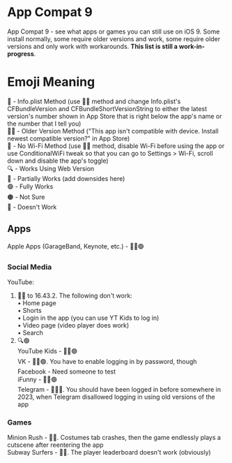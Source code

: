 # App Compat 9
App Compat 9 - see what apps or games you can still use on iOS 9. Some install normally, some require older versions and work, some require older versions and only work with workarounds. **This list is still a work-in-progress**.  
# Emoji Meaning
📄 - Info.plist Method (use 👴🏻 method and change Info.plist's CFBundleVersion and CFBundleShortVersionString to either the latest version's number shown in App Store that is right below the app's name or the number that I tell you)  
👴🏻 - Older Version Method ("This app isn't compatible with device. Install newest compatible version?" in App Store)  
📴 - No Wi-Fi Method (use 👴🏻 method, disable Wi-Fi before using the app or use ConditionalWiFi tweak so that you can go to Settings > Wi-Fi, scroll down and disable the app's toggle)  
🔍 - Works Using Web Version  
🔵 - Partially Works (add downsides here)  
🟢 - Fully Works  
🟠 - Not Sure  
🔴 - Doesn't Work  
## Apps
Apple Apps (GarageBand, Keynote, etc.) - 👴🏻🟢  
### Social Media
YouTube:  
1) 📄🔵 to 16.43.2. The following don't work:  
• Home page  
• Shorts  
• Login in the app (you can use YT Kids to log in)  
• Video page (video player does work)  
• Search  
2) 🔍🟢  
YouTube Kids - 👴🏻🟢  
VK - 👴🏻🟢. You have to enable logging in by password, though  
Facebook - Need someone to test  
iFunny - 👴🏻🟢  
Telegram - 👴🏻🔵. You should have been logged in before somewhere in 2023, when Telegram disallowed logging in using old versions of the app  
### Games
Minion Rush - 📄🔵. Costumes tab crashes, then the game endlessly plays a cutscene after reentering the app  
Subway Surfers - 📴🔵. The player leaderboard doesn't work (obviously)  

